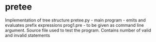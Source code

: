# pretee
Implementation of tree structure
pretee.py - main program - emits and evaluates prefix expressions
prog1.pre - to be given as command line argument. Source file used to test the program. Contains number of valid and invalid statements
